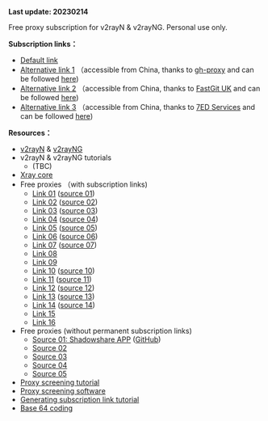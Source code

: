 **Last update: 20230214**

Free proxy subscription for v2rayN & v2rayNG. Personal use only.


**Subscription links：**
+ [Default link](https://raw.githubusercontent.com/bj-wang/Free-nodes/main/Free-proxies-BW.txt)
+ [Alternative link 1](https://ghproxy.com/https://raw.githubusercontent.com/bj-wang/Free-nodes/main/Free-proxies-BW.txt) （accessible from China, thanks to [gh-proxy](https://ghproxy.com/) and can be followed [here](https://github.com/hunshcn/gh-proxy))
+ [Alternative link 2](https://raw.fastgit.org/bj-wang/Free-nodes/main/Free-proxies-BW.txt) （accessible from China, thanks to [FastGit UK](https://doc.fastgit.org/zh-cn/guide.html#%E5%AF%B9%E4%BA%8E-raw-%E7%9A%84%E4%BB%A3%E7%90%86) and can be followed [here](https://github.com/fastgitorg/document))
+ [Alternative link 3](https://raw.githubusercontents.com/bj-wang/Free-nodes/main/Free-proxies-BW.txt) （accessible from China, thanks to [7ED Services](https://www.7ed.net/start/raw-cdn.html) and can be followed [here](https://github.com/7ednet/yard/discussions))

**Resources：**
+ [v2rayN](https://github.com/2dust/v2rayN) & [v2rayNG](https://github.com/2dust/v2rayNG)
+ v2rayN & v2rayNG tutorials
  + (TBC)
+ [Xray core](https://github.com/XTLS/Xray-core)
+ Free proxies （with subscription links)
  + [Link 01](https://free.iam7.tk/clash/proxies) ([source 01](https://free.iam7.tk/))
  + [Link 02](https://proxy.yugogo.xyz/clash/proxies) ([source 02](https://proxy.yugogo.xyz/))
  + [Link 03](http://47.87.172.191:8080/clash/proxies) ([source 03](http://47.87.172.191:8080/))
  + [Link 04](http://1.14.59.143:12580/clash/proxies) ([source 04](http://1.14.59.143:12580/))
  + [Link 05](https://pc.adlionvm.tk/clash/proxies) ([source 05](https://pc.adlionvm.tk/))
  + [Link 06](https://sub.pmsub.me/base64) ([source 06](https://pmsub.me/))
  + [Link 07](http://168.138.45.251/clash/proxies) ([source 07](http://168.138.45.251/))
  + [Link 08](https://sub.sharecentre.online/sub)
  + [Link 09](https://sub.cloudflare.quest)
  + [Link 10](https://raw.githubusercontent.com/ermaozi/get_subscribe/main/subscribe/v2ray.txt) ([source 10](https://github.com/ermaozi/get_subscribe))
  + [Link 11](https://raw.fastgit.org/freefq/free/master/v2) ([source 11](https://github.com/freefq/free))
  + [Link 12](https://raw.githubusercontent.com/Jsnzkpg/Jsnzkpg/Jsnzkpg/Jsnzkpg) ([source 12](https://github.com/Jsnzkpg/Jsnzkpg))
  + [Link 13](https://raw.githubusercontent.com/aiboboxx/v2rayfree/main/v2) ([source 13](https://github.com/aiboboxx/v2rayfree))
  + [Link 14](https://kxswa.tk/v2ray) ([source 14](https://github.com/kxswa/k))
  + [Link 15](https://freefq.neocities.org/free.txt)
  + [Link 16](https://my5353.com/kunkun)
+ Free proxies (without permanent subscription links)
  + [Source 01: Shadowshare APP](https://shadowshare.v2cross.com/) ([GitHub](https://github.com/Pawdroid/Free-servers))
  + [Source 02](https://github.com/mianfeifq/share)
  + [Source 03](https://github.com/Fukki-Z/nodefree)
  + [Source 04](https://github.com/Pawdroid/Free-servers)
  + [Source 05](https://github.com/FiFier/v2rayShare)
+ [Proxy screening tutorial](https://bulianglin.com/archives/nodescatch.html)
+ [Proxy screening software](https://github.com/bulianglin/demo)
+ [Generating subscription link tutorial](https://blog.csdn.net/yulupaopao/article/details/115077709)
+ [Base 64 coding](https://tool.oschina.net/encrypt?type=3)
